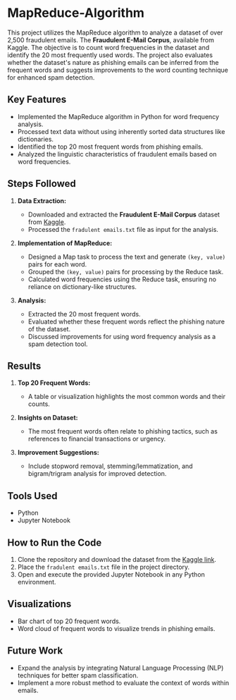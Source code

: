 # MapReduce-Algorithm
This project utilizes the MapReduce algorithm to analyze a dataset of over 2,500 fraudulent emails. The **Fraudulent E-Mail Corpus**, available from Kaggle. The objective is to count word frequencies in the dataset and identify the 20 most frequently used words. The project also evaluates whether the dataset's nature as phishing emails can be inferred from the frequent words and suggests improvements to the word counting technique for enhanced spam detection.

## Key Features

- Implemented the MapReduce algorithm in Python for word frequency analysis.
- Processed text data without using inherently sorted data structures like dictionaries.
- Identified the top 20 most frequent words from phishing emails.
- Analyzed the linguistic characteristics of fraudulent emails based on word frequencies.

## Steps Followed

1. **Data Extraction:**
   - Downloaded and extracted the **Fraudulent E-Mail Corpus** dataset from [Kaggle](https://www.kaggle.com/datasets/rtatman/fraudulent-email-corpus).
   - Processed the `fradulent emails.txt` file as input for the analysis.

2. **Implementation of MapReduce:**
   - Designed a Map task to process the text and generate `(key, value)` pairs for each word.
   - Grouped the `(key, value)` pairs for processing by the Reduce task.
   - Calculated word frequencies using the Reduce task, ensuring no reliance on dictionary-like structures.

3. **Analysis:**
   - Extracted the 20 most frequent words.
   - Evaluated whether these frequent words reflect the phishing nature of the dataset.
   - Discussed improvements for using word frequency analysis as a spam detection tool.

## Results

1. **Top 20 Frequent Words:**
   - A table or visualization highlights the most common words and their counts.

2. **Insights on Dataset:**
   - The most frequent words often relate to phishing tactics, such as references to financial transactions or urgency.

3. **Improvement Suggestions:**
   - Include stopword removal, stemming/lemmatization, and bigram/trigram analysis for improved detection.

## Tools Used

- Python
- Jupyter Notebook

## How to Run the Code

1. Clone the repository and download the dataset from the [Kaggle link](https://www.kaggle.com/datasets/rtatman/fraudulent-email-corpus).
2. Place the `fradulent emails.txt` file in the project directory.
3. Open and execute the provided Jupyter Notebook in any Python environment.

## Visualizations

- Bar chart of top 20 frequent words.
- Word cloud of frequent words to visualize trends in phishing emails.

## Future Work

- Expand the analysis by integrating Natural Language Processing (NLP) techniques for better spam classification.
- Implement a more robust method to evaluate the context of words within emails.
